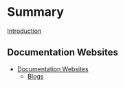 # Summary

[Introduction](./introduction.md)

## Documentation Websites

- [Documentation Websites](./documentation-websites.md)
  - [Blogs](./blogs.md)
